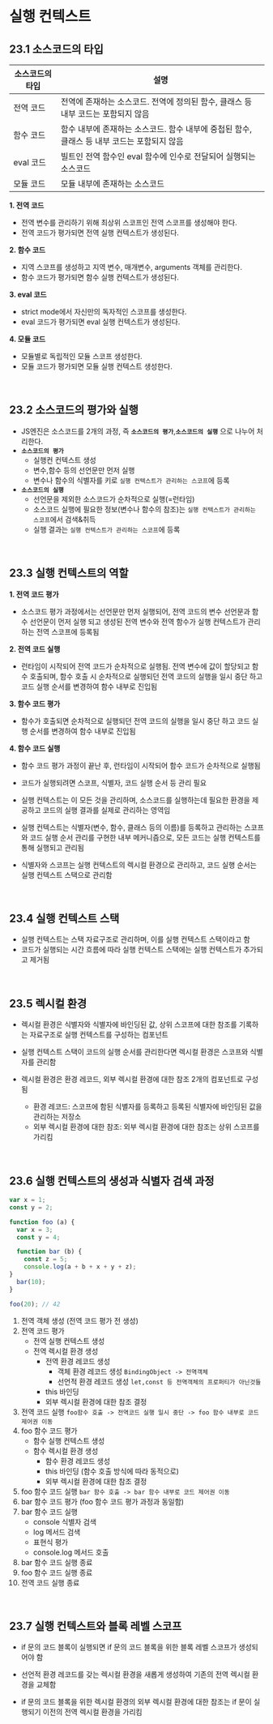 # 실행 컨텍스트

## 23.1 소스코드의 타입

|소스코드의 타입|설명|
|--|--|
|전역 코드|전역에 존재하는 소스코드. 전역에 정의된 함수, 클래스 등 내부 코드는 포함되지 않음|
|함수 코드|함수 내부에 존재하는 소스코드. 함수 내부에 중첩된 함수, 클래스 등 내부 코드는 포함되지 않음|
|eval 코드|빌트인 전역 함수인 eval 함수에 인수로 전달되어 실행되는 소스코드|
|모듈 코드|모듈 내부에 존재하는 소스코드|모듈 내부의 함수, 클래스 등 내부 코드는 포함되지 않음|

**1. 전역 코드**
- 전역 변수를 관리하기 위해 최상위 스코프인 전역 스코프를 생성해야 한다.
- 전역 코드가 평가되면 전역 실행 컨텍스트가 생성된다.

**2. 함수 코드**
- 지역 스코프를 생성하고 지역 변수, 매개변수, arguments 객체를 관리한다.
- 함수 코드가 평가되면 함수 실행 컨텍스트가 생성된다.

**3. eval 코드**
- strict mode에서 자신만의 독자적인 스코프를 생성한다.
- eval 코드가 평가되면 eval 실행 컨텍스트가 생성된다.

**4. 모듈 코드**
- 모듈별로 독립적인 모듈 스코프 생성한다.
- 모듈 코드가 평가되면 모듈 실행 컨텍스트 생성한다.

<br>

## 23.2 소스코드의 평가와 실행   

- JS엔진은 소스코드를 2개의 과정, 즉 **`소스코드의 평가`**,**`소스코드의 실행`** 으로 나누어 처리한다.
- **`소스코드의 평가`**
  - 실행컨 컨텍스트 생성
  - 변수,함수 등의 선언문만 먼저 실행
  - 변수나 함수의 식별자를 키로 `실행 컨텍스트가 관리하는 스코프`에 등록
- **`소스코드의 실행`**
  - 선언문을 제외한 소스코드가 순차적으로 실행(=런타임)
  - 소스코드 실행에 필요한 정보(변수나 함수의 참조)는 `실행 컨텍스트가 관리하는 스코프`에서 검색&취득
  - 실행 결과는 `실행 컨텍스트가 관리하는 스코프`에 등록
 

<br>

## 23.3 실행 컨텍스트의 역할

**1. 전역 코드 평가**
- 소스코드 평가 과정에서는 선언문만 먼저 실행되어, 전역 코드의 변수 선언문과 함수 선언문이 먼저 실행 되고 생성된 전역 변수와 전역 함수가 실행 컨텍스트가 관리하는 전역 스코프에 등록됨

**2. 전역 코드 실행**
- 런타임이 시작되어 전역 코드가 순차적으로 실행됨. 전역 변수에 값이 할당되고 함수 호출되며, 함수 호출 시 순차적으로 실행되던 전역 코드의 실행을 일시 중단 하고 코드 실행 순서를 변경하여 함수 내부로 진입됨

**3. 함수 코드 평가**
- 함수가 호출되면 순차적으로 실행되던 전역 코드의 실행을 일시 중단 하고 코드 실행 순서를 변경하여 함수 내부로 진입됨

**4. 함수 코드 실행**
- 함수 코드 평가 과정이 끝난 후, 런타임이 시작되어 함수 코드가 순차적으로 실행됨
- 코드가 실행되려면 스코프, 식별자, 코드 실행 순서 등 관리 필요

- 실행 컨텍스트는 이 모든 것을 관리하며, 소스코드를 실행하는데 필요한 환경을 제공하고 코드의 실행 결과를 실제로 관리하는 영역임

- 실행 컨텍스트는 식별자(변수, 함수, 클래스 등의 이름)를 등록하고 관리하는 스코프 와 코드 실행 순서 관리를 구현한 내부 메커니즘으로, 모든 코드는 실행 컨텍스트를 통해 실행되고 관리됨

- 식별자와 스코프는 실행 컨텍스트의 렉시컬 환경으로 관리하고, 코드 실행 순서는 실행 컨텍스트 스택으로 관리함

<br>

## 23.4 실행 컨텍스트 스택
- 실행 컨텍스트는 스택 자료구조로 관리하며, 이를 실행 컨텍스트 스택이라고 함
- 코드가 실행되는 시간 흐름에 따라 실행 컨텍스트 스택에는 실행 컨텍스트가 추가되고 제거됨
  
<br>

## 23.5 렉시컬 환경
- 렉시컬 환경은 식별자와 식별자에 바인딩된 값, 상위 스코프에 대한 참조를 기록하는 자료구조로 실행 컨텍스트를 구성하는 컴포넌트

- 실행 컨텍스트 스택이 코드의 실행 순서를 관리한다면 렉시컬 환경은 스코프와 식별자를 관리함

- 렉시컬 환경은 환경 레코드, 외부 렉시컬 환경에 대한 참조 2개의 컴포넌트로 구성됨
	- 환경 레코드: 스코프에 함된 식별자를 등록하고 등록된 식별자에 바인딩된 값을 관리하는 저장소
	- 외부 렉시컬 환경에 대한 참조: 외부 렉시컬 환경에 대한 참조는 상위 스코프를 가리킴

<br>

## 23.6 실행 컨텍스트의 생성과 식별자 검색 과정
```jsx
var x = 1;
const y = 2;

function foo (a) {
  var x = 3;
  const y = 4;

  function bar (b) {
    const z = 5;
    console.log(a + b + x + y + z);
}
  bar(10);
}

foo(20); // 42
```

1. 전역 객체 생성 (전역 코드 평가 전 생성)
2. 전역 코드 평가
   - 전역 실행 컨텍스트 생성
   - 전역 렉시컬 환경 생성
     - 전역 환경 레코드 생성
       - 객체 환경 레코드 생성 `BindingObject -> 전역객체`
       - 선언적 환경 레코드 생성 `let,const 등 전역객체의 프로퍼티가 아닌것들`
     - this 바인딩
     - 외부 렉시컬 환경에 대한 참조 결정
3. 전역 코드 실행
`foo함수 호출 -> 전역코드 실행 일시 중단 -> foo 함수 내부로 코드 제어권 이동`   
4. foo 함수 코드 평가
   - 함수 실행 컨텍스트 생성
   - 함수 렉시컬 환경 생성
     - 함수 환경 레코드 생성
     - this 바인딩 (함수 호출 방식에 따라 동적으로)
     - 외부 렉시컬 환경에 대한 참조 결정
5. foo 함수 코드 실행
`bar 함수 호출 -> bar 함수 내부로 코드 제어권 이동`
6. bar 함수 코드 평가 (foo 함수 코드 평가 과정과 동일함)
7. bar 함수 코드 실행
   - console 식별자 검색
   - log 메서드 검색
   - 표현식 평가
   - console.log 메서드 호출
8. bar 함수 코드 실행 종료
9. foo 함수 코드 실행 종료
10. 전역 코드 실행 종료

<br>

## 23.7 실행 컨텍스트와 블록 레벨 스코프

- if 문의 코드 블록이 실행되면 if 문의 코드 블록을 위한 블록 레벨 스코프가 생성되어야 함

- 선언적 환경 레코드를 갖는 렉시컬 환경을 새롭게 생성하여 기존의 전역 렉시컬 환경을 교체함

- if 문의 코드 블록을 위한 렉시컬 환경의 외부 렉시컬 환경에 대한 참조는 if 문이 실행되기 이전의 전역 렉시컬 환경을 가리킴
